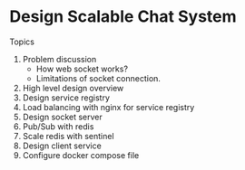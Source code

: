 # Design Scalable Chat System

Topics

1. Problem discussion
    - How web socket works?
    - Limitations of socket connection.
2. High level design overview
3. Design service registry
4. Load balancing with nginx for service registry
5. Design socket server
6. Pub/Sub with redis
7. Scale redis with sentinel
8. Design client service
9. Configure docker compose file